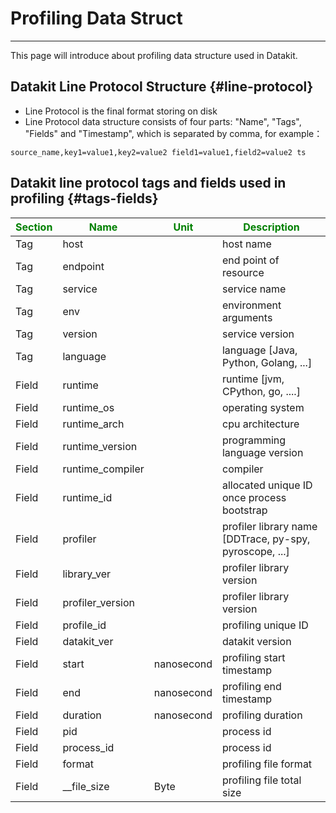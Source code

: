 # Profiling Data Struct
---

This page will introduce about profiling data structure used in Datakit.

## Datakit Line Protocol Structure {#line-protocol}

- Line Protocol is the final format storing on disk
- Line Protocol data structure consists of four parts: "Name", "Tags", "Fields" and "Timestamp", which is separated by comma, for example：

```line protocol
source_name,key1=value1,key2=value2 field1=value1,field2=value2 ts
```

## Datakit line protocol tags and fields used in profiling {#tags-fields}

| <span style="color:green">**Section**</span> | <span style="color:green">**Name**</span> | <span style="color:green">**Unit**</span> | <span style="color:green">**Description**</span>        |
|----------------------------------------------|-------------------------------------------|-------------------------------------------|---------------------------------------------------------|
| Tag                                          | host                                      |                                           | host name                                               |
| Tag                                          | endpoint                                  |                                           | end point of resource                                   |
| Tag                                          | service                                   |                                           | service name                                            |
| Tag                                          | env                                       |                                           | environment arguments                                   |
| Tag                                          | version                                   |                                           | service version                                         |
| Tag                                          | language                                  |                                           | language [Java, Python, Golang, ...]                    |
| Field                                        | runtime                                   |                                           | runtime [jvm, CPython, go, ....]                        |
| Field                                        | runtime_os                                |                                           | operating system                                        |
| Field                                        | runtime_arch                              |                                           | cpu architecture                                        |
| Field                                        | runtime_version                           |                                           | programming language version                            |
| Field                                        | runtime_compiler                          |                                           | compiler                                                |
| Field                                        | runtime_id                                |                                           | allocated unique ID once process bootstrap              |
| Field                                        | profiler                                  |                                           | profiler library name [DDTrace, py-spy, pyroscope, ...] |
| Field                                        | library_ver                               |                                           | profiler library version                                |
| Field                                        | profiler_version                          |                                           | profiler library version                                |
| Field                                        | profile_id                                |                                           | profiling unique ID                                     |
| Field                                        | datakit_ver                               |                                           | datakit version                                         |
| Field                                        | start                                     | nanosecond                                | profiling start timestamp                               |
| Field                                        | end                                       | nanosecond                                | profiling end timestamp                                 |
| Field                                        | duration                                  | nanosecond                                | profiling duration                                      |
| Field                                        | pid                                       |                                           | process id                                              |
| Field                                        | process_id                                |                                           | process id                                              |
| Field                                        | format                                    |                                           | profiling file format                                   |
| Field                                        | __file_size                               | Byte                                      | profiling file total size                               |

